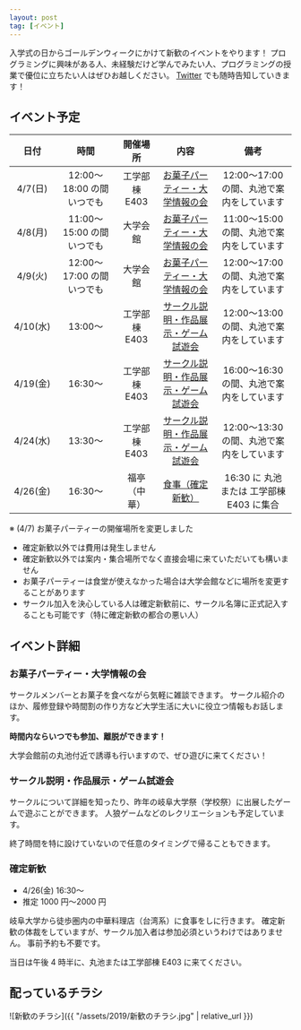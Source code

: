 ```yaml
---
layout: post
tag: [イベント]
---
```


入学式の日からゴールデンウィークにかけて新歓のイベントをやります！
プログラミングに興味がある人、未経験だけど学んでみたい人、プログラミングの授業で優位に立ちたい人はぜひお越しください。
[Twitter](https://twitter.com/prog_g) でも随時告知していきます！

## イベント予定

|   日付   |           時間            |   開催場所    |                                   内容                                    |                   備考                    |
| :------: | :-----------------------: | :-----------: | :-----------------------------------------------------------------------: | :---------------------------------------: |
| 4/7(日)  | 12:00〜18:00 の間いつでも | 工学部棟 E403 |      [お菓子パーティー・大学情報の会](#お菓子パーティー大学情報の会)      | 12:00〜17:00 の間、丸池で案内をしています |
| 4/8(月)  | 11:00〜15:00 の間いつでも |    大学会館    |      [お菓子パーティー・大学情報の会](#お菓子パーティー大学情報の会)      | 11:00〜15:00 の間、丸池で案内をしています |
| 4/9(火)  | 12:00〜17:00 の間いつでも |    大学会館    |      [お菓子パーティー・大学情報の会](#お菓子パーティー大学情報の会)      | 12:00〜17:00 の間、丸池で案内をしています |
| 4/10(水) |          13:00〜          | 工学部棟 E403 | [サークル説明・作品展示・ゲーム試遊会](#サークル説明作品展示ゲーム試遊会) | 12:00〜13:00 の間、丸池で案内をしています |
| 4/19(金) |          16:30〜          | 工学部棟 E403 | [サークル説明・作品展示・ゲーム試遊会](#サークル説明作品展示ゲーム試遊会) | 16:00〜16:30 の間、丸池で案内をしています |
| 4/24(水) |          13:30〜          | 工学部棟 E403 | [サークル説明・作品展示・ゲーム試遊会](#サークル説明作品展示ゲーム試遊会) | 12:00〜13:30 の間、丸池で案内をしています |
| 4/26(金) |          16:30〜          | 福亭（中華）  |                       [食事（確定新歓）](#確定新歓)                       | 16:30 に 丸池 または 工学部棟 E403 に集合 |

※ (4/7) お菓子パーティーの開催場所を変更しました

- 確定新歓以外では費用は発生しません
- 確定新歓以外では案内・集合場所でなく直接会場に来ていただいても構いません
- お菓子パーティーは食堂が使えなかった場合は大学会館などに場所を変更することがあります
- サークル加入を決心している人は確定新歓前に、サークル名簿に正式記入することも可能です（特に確定新歓の都合の悪い人）

## イベント詳細

### お菓子パーティー・大学情報の会

サークルメンバーとお菓子を食べながら気軽に雑談できます。
サークル紹介のほか、履修登録や時間割の作り方など大学生活に大いに役立つ情報もお話します。

**時間内ならいつでも参加、離脱ができます！**

大学会館前の丸池付近で誘導も行いますので、ぜひ遊びに来てください！

### サークル説明・作品展示・ゲーム試遊会

サークルについて詳細を知ったり、昨年の岐阜大学祭（学校祭）に出展したゲームで遊ぶことができます。
人狼ゲームなどのレクリエーションも予定しています。

終了時間を特に設けていないので任意のタイミングで帰ることもできます。

### 確定新歓

- 4/26(金) 16:30〜
- 推定 1000 円〜2000 円

岐阜大学から徒歩圏内の中華料理店（台湾系）に食事をしに行きます。
確定新歓の体裁をしていますが、サークル加入者は参加必須というわけではありません。
事前予約も不要です。

当日は午後 4 時半に、丸池または工学部棟 E403 に来てください。

## 配っているチラシ

![新歓のチラシ]({{ "/assets/2019/新歓のチラシ.jpg" | relative_url }})
